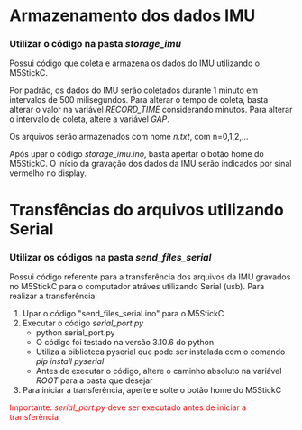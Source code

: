 # Armazenamento dos dados IMU
### Utilizar o código na pasta *storage_imu*
Possui código que coleta e armazena os dados do IMU utilizando o M5StickC.

Por padrão, os dados do IMU serão coletados durante 1 minuto em intervalos de 500 milisegundos. Para alterar o tempo de coleta, basta alterar o valor na variável *RECORD_TIME* considerando minutos. Para alterar o intervalo de coleta, altere a variável *GAP*.

Os arquivos serão armazenados com nome *n.txt*, com n=0,1,2,...

Após upar o código *storage_imu.ino*, basta apertar o botão home do M5StickC. O início da gravação dos dados da IMU serão indicados por sinal vermelho no display.

# Transfências do arquivos utilizando Serial
### Utilizar os códigos na pasta *send_files_serial*
Possui código referente para a transferência dos arquivos da IMU gravados no M5StickC para o computador atráves utilizando Serial (usb).
Para realizar a transferência:

1. Upar o código "send_files_serial.ino" para o M5StickC
2. Executar o código *serial_port.py*
    - python serial_port.py
    - O código foi testado na versão 3.10.6 do python
    - Utiliza a biblioteca pyserial que pode ser instalada com o comando *pip install pyserial*
    - Antes de executar o código, altere o caminho absoluto na variável *ROOT* para a pasta que desejar
3. Para iniciar a transferência, aperte e solte o botão home do M5StickC

<span style="color: red">Importante: *serial_port.py* deve ser executado antes de iniciar a transferência</span>
